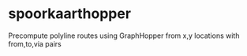 spoorkaarthopper
================

Precompute polyline routes using GraphHopper from x,y locations with from,to,via pairs
